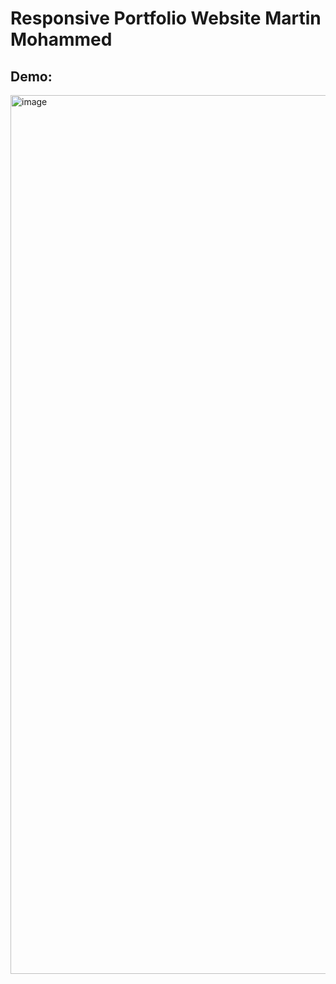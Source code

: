 # Responsive Portfolio Website Martin Mohammed

## Demo: 

<img width="1406" alt="image" src="https://user-images.githubusercontent.com/81469658/186265205-55ace837-885f-4b8b-82f3-6d5dadb6e214.png">

